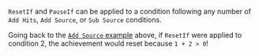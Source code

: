 `ResetIf` and `PauseIf` can be applied to a condition following any number of `Add Hits`, `Add Source`, or `Sub Source` conditions. 

Going back to the [`Add Source` example](AddSource-Flag) above, if `ResetIf` were applied to condition 2, the achievement would reset because `1 + 2 > 0`!

